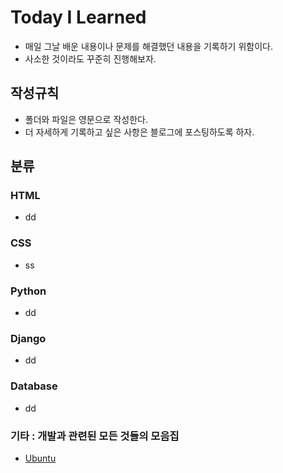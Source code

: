# Today I Learned

- 매일 그날 배운 내용이나 문제를 해결했던 내용을 기록하기 위함이다.
- 사소한 것이라도 꾸준히 진행해보자.

## 작성규칙

- 폴더와 파일은 영문으로 작성한다.
- 더 자세하게 기록하고 싶은 사항은 블로그에 포스팅하도록 하자.

## 분류

### HTML

- dd



### CSS

- ss


### Python

- dd


### Django

- dd


### Database

- dd

### 기타 : 개발과 관련된 모든 것들의 모음집

- [Ubuntu](https://github.com/tkdqor/TIL/blob/main/%EA%B8%B0%ED%83%80/Linux.md)
